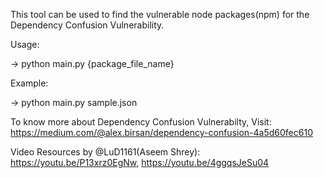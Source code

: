 This tool can be used to find the vulnerable node packages(npm) for the Dependency Confusion Vulnerability.


Usage:

-> python main.py {package_file_name}

Example:

-> python main.py sample.json



To know more about Dependency Confusion Vulnerabilty, Visit: https://medium.com/@alex.birsan/dependency-confusion-4a5d60fec610


Video Resources by @LuD1161(Aseem Shrey): https://youtu.be/P13xrz0EgNw, https://youtu.be/4ggqsJeSu04





